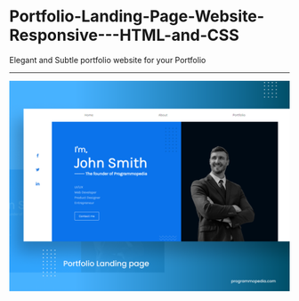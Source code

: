 # Portfolio-Landing-Page-Website-Responsive---HTML-and-CSS
Elegant and Subtle portfolio website for your Portfolio
<hr/>
<img src="Portfolio-Landing Page.png">
